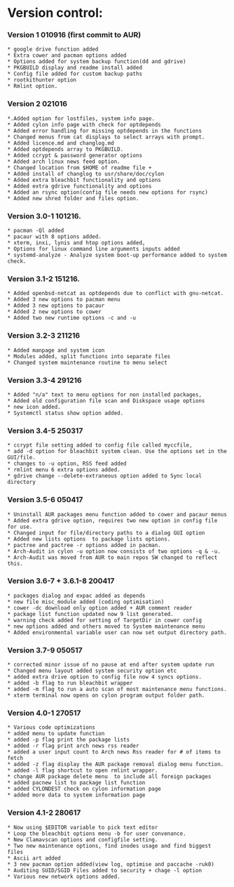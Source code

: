 # Version control:

### Version 1  010916  (first commit to AUR)

	* google drive function added 
	* Extra cower and pacman options added 
	* Options added for system backup function(dd and gdrive)
	* PKGBUILD display and readme install added
	* Config file added for custom backup paths
	* rootkithunter option 
	* Rmlint option.

### Version 2  021016 
	*.Added option for lostfiles, system info page.
	* Added cylon info page with check for optdepends
	* Added error handling for missing optdepends in the functions 
	* Changed menus from cat displays to select arrays with prompt. 
	* Added licence.md and changlog.md 
	* Added optdepends array to PKGBUILD. 
	* Added ccrypt & password generator options 
	* Added arch linux news feed option.
	* Changed location from $HOME of readme file + 
	* Added install of changlog to usr/share/doc/cylon
	* Added extra bleachbit functionality and options
	* Added extra gdrive functionality and options 
	* Added an rsync option(config file needs new options for rsync) 
	* Added new shred folder and files option. 

### Version 3.0-1 101216. 
	* pacman -Ql added
	* pacaur with 8 options added. 
	* xterm, inxi, lynis and htop options added, 
	* Options for linux command line arguments inputs added
	* systemd-analyze - Analyze system boot-up performance added to system check.
 
### Version 3.1-2 151216.
	* Added openbsd-netcat as optdepends due to conflict with gnu-netcat.
	* Added 3 new options to pacman menu 
	* Added 3 new options to pacaur 
	* Added 2 new options to cower 
	* Added two new runtime options -c and -u 

### Version 3.2-3 211216
	* Added manpage and system icon
	* Modules added, split functions into separate files 
	* Changed system maintenance routine to menu select

### Version 3.3-4 291216
	* Added "n/a" text to menu options for non installed packages,
	* Added old configuration file scan and Diskspace usage options
	* new icon added. 
	* Systemctl status show option added.

### Version 3.4-5 250317
	* ccrypt file setting added to config file called myccfile,
	* add -d option for bleachbit system clean. Use the options set in the GUI/file.
	* changes to -u option, RSS feed added
	* rmlint menu 6 extra options added.
	* gdrive change --delete-extraneous option added to Sync local directory 

### Version 3.5-6 050417
	* Uninstall AUR packages menu function added to cower and pacaur menus
	* Added extra gdrive option, requires two new option in config file for use.
	* Changed input for file/directory paths to a dialog GUI option 
	* Added new lists options  to package lists options. 
	* pactree and pactree -r options added in pacman.
	* Arch-Audit in cylon -u option now consists of two options -q & -u.
	* Arch-Audit was moved from AUR to main repos SW changed to reflect this.

### Version 3.6-7 + 3.6.1-8 200417 
	* packages dialog and expac added as depends
	* new file misc_module added (coding optimisation)
	* cower -dc download only option added + AUR comment reader
	* package list function updated now 9 list generated.
	* warning check added for setting of TargetDir in cower config
	* new options added and others moved to System maintenance menu
	* Added environmental variable user can now set output directory path.
	
### Version 3.7-9 050517
	* corrected minor issue of no pause at end after system update run 
	* Changed menu layout added system security option etc
	* added extra drive option to config file now 4 syncs options.
	* added -b flag to run bleachbit wrapper
	* added -m flag to run a auto scan of most maintenance menu functions.
	* xterm terminal now opens on cylon program output folder path.
	
### Version 4.0-1 270517
	* Various code optimizations 
	* added menu to update function
	* added -p flag print the package lists 
	* added -r flag print arch news rss reader 
	* added a user input count to Arch news Rss reader for # of items to fetch
	* added -z flag display the AUR package removal dialog menu function.
	* added -l flag shortcut to open rmlint wrapper.
	* change AUR package delete menu  to include all foreign packages
	* added pacnew list to package list function
	* added CYLONDEST check on cylon information page
	* added more data to system information page

### Version 4.1-2 280617
	* Now using $EDITOR variable to pick text editor
	* Loop the bleachbit options menu -b for user convenance.
	* New Clamavscan options and configfile setting.
	* Two new maintenance options, find inodes usage and find biggest files
	* Ascii art added 
	* 3 new pacman option added(view log, optimise and paccache -ruk0) 
	* Auditing SUID/SGID Files added to security + chage -l option
	* Various new network options added.

